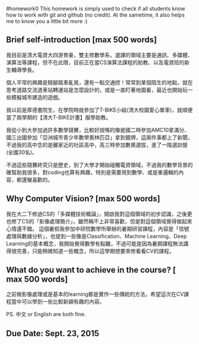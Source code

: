 #homework0
This homework is simply used to check if all students know how to work with git and github (no credit).
At the sametime, it also helps me to know you a little bit more :)

## Brief self-introduction [max 500 words]
我目前是清大電資大四游育豪，雙主修數學系，選課的領域主要是通訊、多媒體、演算法等課程，但不在此限，目前正在當CS演算法課程的助教、以及電資班的新生輔導學長。

個人平常的興趣是騎腳踏車亂晃，還有一點交通控！常常到某個陌生的地點，就在思考道路交流道車站轉運站是怎麼設計的，或是一直盯著地圖看，最近也開始玩一些模擬城市建造的遊戲。

我以前是厚德書院生，在學院時就參加了T-BIKE小組(清大校園愛心單車)，就順便當了兩學期的【清大T-BIKE計畫】服學助教。

我從小到大參加過許多數學競賽，比較好說嘴的像是國二時參加AMC10拿滿分、國三出國參加「亞洲城市青少年數學奧林匹亞」拿到銀牌，這兩件事都上了新聞，不過我的高中念的是離家近的社區高中，高三時參加數奧選拔，進了一階選訓營(全國30名)。

不過這些競賽終究只是歷史，到了大學才開始碰觸電資領域，不過我的數學背景的確幫助我很多，對coding也算有興趣，特別是需要用到數學、或是重邏輯的內容，都還蠻喜歡的。

## Why Computer Vision? [max 500 words]
我在大二下修過CS的「多媒體技術概論」，開啟我對這個領域的初步認識，之後更也修了CS的「影像處理簡介」，雖然稱不上非常喜歡，但是對這個領域覺得做起來心情還不錯。
這個暑假我參加中研院數學所舉辦的暑期研習課程，內容是「信號處理與數據分析」，也提到一些像是Classification、Machine Learning、Deep Learning的基本概念，我開始覺得數學有點難，不過可能是因為暑期課程無法講得很完善，只能稍微知道一些概念，所以這學期想要來修看看CV的課程。

## What do you want to achieve in the course? [ max 500 words]
之前做影像處理或是基本的learning都是實作一些傳統的方法，希望這次在CV課程當中可以學到一些比較新穎有趣的內容。

PS. 中文 or English are both fine.

## Due Date: Sept. 23, 2015
